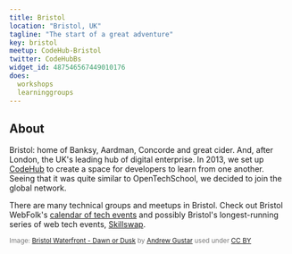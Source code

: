 ```yaml
---
title: Bristol
location: "Bristol, UK"
tagline: "The start of a great adventure"
key: bristol
meetup: CodeHub-Bristol
twitter: CodeHubBs
widget_id: 487546567449010176
does:
  workshops
  learninggroups
---
```


## About

Bristol: home of Banksy, Aardman, Concorde and great cider. And, after London, the UK's leading hub of digital enterprise. In 2013, we set up [CodeHub](http://www.codehub.org.uk) to create a space for developers to learn from one another. Seeing that it was quite similar to OpenTechSchool, we decided to join the global network.

There are many technical groups and meetups in Bristol. Check out Bristol WebFolk's [calendar of tech events](http://bristolwebfolk.github.io/calendar/) and possibly Bristol's longest-running series of web tech events, [Skillswap](http://bristolskillswap.org/).

<span style="color: #777; font-size: smaller">Image: [Bristol Waterfront - Dawn or Dusk](https://www.flickr.com/photos/andrewgustar/11858749486) by [Andrew Gustar](https://www.flickr.com/photos/andrewgustar/) used under [CC BY](http://creativecommons.org/licenses/by/2.0/)</span>
